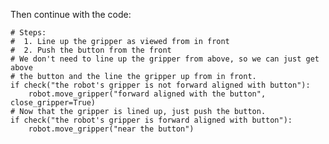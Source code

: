     

Then continue with the code:

    # Steps:
    #  1. Line up the gripper as viewed from in front
    #  2. Push the button from the front
    # We don't need to line up the gripper from above, so we can just get above
    # the button and the line the gripper up from in front. 
    if check("the robot's gripper is not forward aligned with button"):
        robot.move_gripper("forward aligned with the button", close_gripper=True)
    # Now that the gripper is lined up, just push the button.
    if check("the robot's gripper is forward aligned with button"):
        robot.move_gripper("near the button")